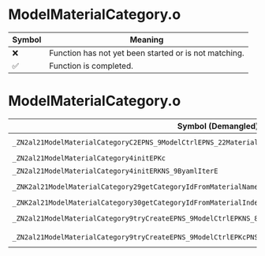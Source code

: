 # ModelMaterialCategory.o
| Symbol | Meaning 
| ------------- | ------------- 
| :x: | Function has not yet been started or is not matching. 
| :white_check_mark: | Function is completed. 


# ModelMaterialCategory.o
| Symbol (Demangled) | Symbol (Mangled) | Decompiled? |
| ------------- |  ------------- | ------------- |
| `_ZN2al21ModelMaterialCategoryC2EPNS_9ModelCtrlEPNS_22MaterialCategoryKeeperE` | `al::ModelMaterialCategory::ModelMaterialCategory(al::ModelCtrl *,al::MaterialCategoryKeeper *)` | :white_check_mark: |
| `_ZN2al21ModelMaterialCategory4initEPKc` | `al::ModelMaterialCategory::init(char const*)` | :white_check_mark: |
| `_ZN2al21ModelMaterialCategory4initERKNS_9ByamlIterE` | `al::ModelMaterialCategory::init(al::ByamlIter const&)` | :white_check_mark: |
| `_ZNK2al21ModelMaterialCategory29getCategoryIdFromMaterialNameEPKc` | `al::ModelMaterialCategory::getCategoryIdFromMaterialName(char const*)const` | :white_check_mark: |
| `_ZNK2al21ModelMaterialCategory30getCategoryIdFromMaterialIndexEi` | `al::ModelMaterialCategory::getCategoryIdFromMaterialIndex(int)const` | :white_check_mark: |
| `_ZN2al21ModelMaterialCategory9tryCreateEPNS_9ModelCtrlEPKNS_8ResourceEPKcPNS_22MaterialCategoryKeeperE` | `al::ModelMaterialCategory::tryCreate(al::ModelCtrl *,al::Resource const*,char const*,al::MaterialCategoryKeeper *)` | :white_check_mark: |
| `_ZN2al21ModelMaterialCategory9tryCreateEPNS_9ModelCtrlEPKcPNS_22MaterialCategoryKeeperE` | `al::ModelMaterialCategory::tryCreate(al::ModelCtrl *,char const*,al::MaterialCategoryKeeper *)` | :white_check_mark: |
